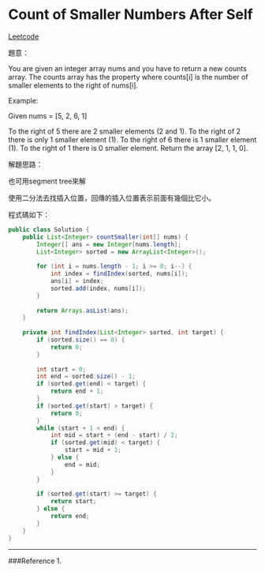 # Count of Smaller Numbers After Self

[Leetcode](https://leetcode.com/problems/count-of-smaller-numbers-after-self/)

題意：

You are given an integer array nums and you have to return a new counts array. The counts array has the property where counts[i] is the number of smaller elements to the right of nums[i].

Example:

Given nums = [5, 2, 6, 1]

To the right of 5 there are 2 smaller elements (2 and 1).
To the right of 2 there is only 1 smaller element (1).
To the right of 6 there is 1 smaller element (1).
To the right of 1 there is 0 smaller element.
Return the array [2, 1, 1, 0].

解題思路：

也可用segment tree來解

使用二分法去找插入位置，回傳的插入位置表示前面有幾個比它小。


程式碼如下：

```java
public class Solution {
    public List<Integer> countSmaller(int[] nums) {
        Integer[] ans = new Integer[nums.length];
        List<Integer> sorted = new ArrayList<Integer>();
        
        for (int i = nums.length - 1; i >= 0; i--) {
            int index = findIndex(sorted, nums[i]);
            ans[i] = index;
            sorted.add(index, nums[i]);
        }
        
        return Arrays.asList(ans);
    }
    
    private int findIndex(List<Integer> sorted, int target) {
        if (sorted.size() == 0) {
            return 0;
        }
        
        int start = 0;
        int end = sorted.size() - 1;
        if (sorted.get(end) < target) {
            return end + 1;
        }
        if (sorted.get(start) > target) {
            return 0;
        }
        while (start + 1 < end) {
            int mid = start + (end - start) / 2;
            if (sorted.get(mid) < target) {
                start = mid + 1;
            } else {
                end = mid;
            }
        }
        
        if (sorted.get(start) >= target) {
            return start;
        } else {
            return end;
        }
    }
}
```

---
###Reference
1. 